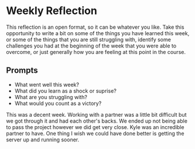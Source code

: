 # Weekly Reflection
This reflection is an open format, so it can be whatever you like. Take this opportunity to write a bit on some of the things you have learned this week, or some of the things that you are still struggling with, identify some challenges you had at the beginning of the week that you were able to overcome, or just generally how you are feeling at this point in the course.

## Prompts
- What went well this week?
- What did you learn as a shock or suprise?
- What are you struggling with?
- What would you count as a victory?

This was a decent week. Working with a partner was a little bit difficult but we got through it and had each other's backs. We ended up not being able to pass the project however we did get very close. Kyle was an incredible partner to have. One thing I wish we could have done better is getting the server up and running sooner. 